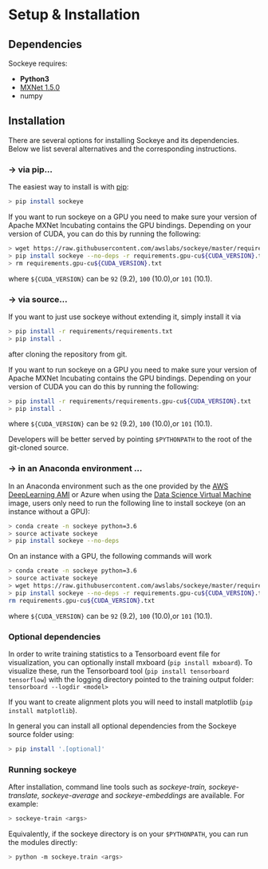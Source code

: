 # Setup & Installation

## Dependencies

Sockeye requires:
- **Python3**
- [MXNet 1.5.0](https://github.com/apache/incubator-mxnet/tree/1.5.0)
- numpy

## Installation

There are several options for installing Sockeye and its dependencies.
Below we list several alternatives and the corresponding instructions.

### → via pip...

The easiest way to install is with [pip](https://pypi.org):

```bash
> pip install sockeye
```

If you want to run sockeye on a GPU you need to make sure your version of Apache MXNet Incubating contains the GPU bindings.
Depending on your version of CUDA, you can do this by running the following:

```bash
> wget https://raw.githubusercontent.com/awslabs/sockeye/master/requirements/requirements.gpu-cu${CUDA_VERSION}.txt
> pip install sockeye --no-deps -r requirements.gpu-cu${CUDA_VERSION}.txt
> rm requirements.gpu-cu${CUDA_VERSION}.txt
```
where `${CUDA_VERSION}` can be `92` (9.2), `100` (10.0),or `101` (10.1).

### → via source...

If you want to just use sockeye without extending it, simply install it via
```bash
> pip install -r requirements/requirements.txt
> pip install .
```
after cloning the repository from git.

If you want to run sockeye on a GPU you need to make sure your version of Apache MXNet
Incubating contains the GPU bindings. Depending on your version of CUDA you can do this by
running the following:

```bash
> pip install -r requirements/requirements.gpu-cu${CUDA_VERSION}.txt
> pip install .
```
where `${CUDA_VERSION}` can be `92` (9.2), `100` (10.0),or `101` (10.1).

Developers will be better served by pointing `$PYTHONPATH` to the root of the git-cloned source.

### → in an Anaconda environment ...

In an Anaconda environment such as the one provided by the [AWS DeepLearning AMI](https://aws.amazon.com/amazon-ai/amis/) or Azure when using the [Data Science Virtual Machine](http://aka.ms/dsvm/discover) image, users only need to run the following line to install sockeye (on an instance without a GPU):

```bash
> conda create -n sockeye python=3.6
> source activate sockeye
> pip install sockeye --no-deps
```

On an instance with a GPU, the following commands will work

```bash
> conda create -n sockeye python=3.6
> source activate sockeye
> wget https://raw.githubusercontent.com/awslabs/sockeye/master/requirements/requirements.gpu-cu${CUDA_VERSION}.txt
> pip install sockeye --no-deps -r requirements.gpu-cu${CUDA_VERSION}.txt
rm requirements.gpu-cu${CUDA_VERSION}.txt
```
where `${CUDA_VERSION}` can be `92` (9.2), `100` (10.0),or `101` (10.1).

### Optional dependencies
In order to write training statistics to a Tensorboard event file for visualization, you can optionally install mxboard
 (````pip install mxboard````). To visualize these, run the Tensorboard tool (`pip install tensorboard tensorflow`) with
 the logging directory pointed to the training output folder: `tensorboard --logdir <model>`

If you want to create alignment plots you will need to install matplotlib (````pip install matplotlib````).

In general you can install all optional dependencies from the Sockeye source folder using:
```bash
> pip install '.[optional]'
```

### Running sockeye

After installation, command line tools such as *sockeye-train, sockeye-translate, sockeye-average* and *sockeye-embeddings* are available.
For example:

```bash
> sockeye-train <args>
```

Equivalently, if the sockeye directory is on your `$PYTHONPATH`, you can run the modules directly:

```bash
> python -m sockeye.train <args>
```
